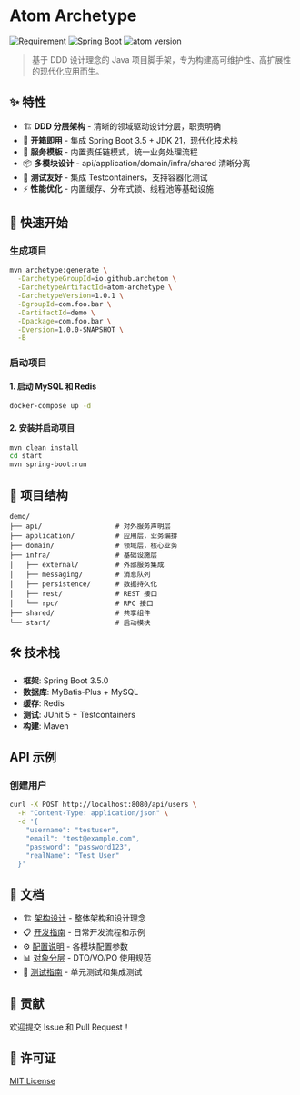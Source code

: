# Atom Archetype

![Requirement](https://img.shields.io/badge/JDK-21+-green.svg)
![Spring Boot](https://img.shields.io/badge/Spring_Boot-3.5.0-brightgreen.svg)
![atom version](https://img.shields.io/badge/Atom_Archetype-1.0.1-blue)

> 基于 DDD 设计理念的 Java 项目脚手架，专为构建高可维护性、高扩展性的现代化应用而生。

## ✨ 特性

- 🏗️ **DDD 分层架构** - 清晰的领域驱动设计分层，职责明确
- 🚀 **开箱即用** - 集成 Spring Boot 3.5 + JDK 21，现代化技术栈
- 🔧 **服务模板** - 内置责任链模式，统一业务处理流程
- 📦 **多模块设计** - api/application/domain/infra/shared 清晰分离
- 🧪 **测试友好** - 集成 Testcontainers，支持容器化测试
- ⚡  **性能优化** - 内置缓存、分布式锁、线程池等基础设施

## 🚀 快速开始

### 生成项目

```bash
mvn archetype:generate \
  -DarchetypeGroupId=io.github.archetom \
  -DarchetypeArtifactId=atom-archetype \
  -DarchetypeVersion=1.0.1 \
  -DgroupId=com.foo.bar \
  -DartifactId=demo \
  -Dpackage=com.foo.bar \
  -Dversion=1.0.0-SNAPSHOT \
  -B
```

### 启动项目
#### 1. 启动 MySQL 和 Redis
```bash
docker-compose up -d
```

#### 2. 安装并启动项目
```bash
mvn clean install
cd start
mvn spring-boot:run
```

## 📁 项目结构

```
demo/
├── api/                  # 对外服务声明层
├── application/          # 应用层，业务编排
├── domain/               # 领域层，核心业务
├── infra/                # 基础设施层
│   ├── external/         # 外部服务集成
│   ├── messaging/        # 消息队列
│   ├── persistence/      # 数据持久化
│   ├── rest/             # REST 接口
│   └── rpc/              # RPC 接口
├── shared/               # 共享组件
└── start/                # 启动模块
```

## 🛠️ 技术栈

- **框架**: Spring Boot 3.5.0
- **数据库**: MyBatis-Plus + MySQL
- **缓存**: Redis
- **测试**: JUnit 5 + Testcontainers
- **构建**: Maven

## API 示例

### 创建用户
```bash
curl -X POST http://localhost:8080/api/users \
  -H "Content-Type: application/json" \
  -d '{
    "username": "testuser",
    "email": "test@example.com",
    "password": "password123",
    "realName": "Test User"
  }'
```

## 📖 文档

- 🏗️ [架构设计](docs/architecture.md) - 整体架构和设计理念
- 📋 [开发指南](docs/usage-guide.md) - 日常开发流程和示例
- ⚙️ [配置说明](docs/configuration.md) - 各模块配置参数
- 📊 [对象分层](docs/object-layering.md) - DTO/VO/PO 使用规范
- 🧪 [测试指南](docs/test-guide.md) - 单元测试和集成测试

## 🤝 贡献

欢迎提交 Issue 和 Pull Request！

## 📄 许可证

[MIT License](LICENSE)

